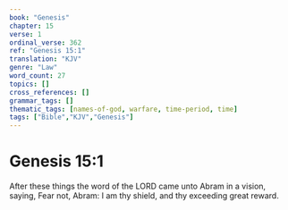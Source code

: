 ```yaml
---
book: "Genesis"
chapter: 15
verse: 1
ordinal_verse: 362
ref: "Genesis 15:1"
translation: "KJV"
genre: "Law"
word_count: 27
topics: []
cross_references: []
grammar_tags: []
thematic_tags: [names-of-god, warfare, time-period, time]
tags: ["Bible","KJV","Genesis"]
---
```


# Genesis 15:1

After these things the word of the LORD came unto Abram in a vision, saying, Fear not, Abram: I am thy shield, and thy exceeding great reward.
